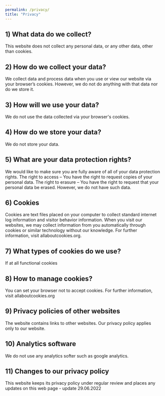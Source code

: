 ```yaml
---
permalink: /privacy/
title: "Privacy"
---
```

    
## 1) What data do we collect?
This website does not collect any personal data, or any other data, other than cookies.

## 2) How do we collect your data?
We collect data and process data when you use or view our website via your browser’s cookies.
However, we do not do anything with that data nor do we store it.

## 3) How will we use your data?
We do not use the data collected via your browser's cookies.

## 4) How do we store your data?
We do not store your data.

## 5) What are your data protection rights?
We would like to make sure you are fully aware of all of your data protection rights.
The right to access – You have the right to request copies of your personal data. 
The right to erasure – You have the right to request that your personal data be erased.
However, we do not have such data. 

## 6) Cookies
Cookies are text files placed on your computer to collect standard internet log information and visitor behavior information. When you visit our websites, we may collect information from you automatically through cookies or similar technology without our knowledge. For further information, visit allaboutcookies.org.

## 7) What types of cookies do we use?
If at all functional cookies

## 8) How to manage cookies?
You can set your browser not to accept cookies. For further information, visit allaboutcookies.org

## 9) Privacy policies of other websites
The website contains links to other websites. Our privacy policy applies only to our website.

## 10) Analytics software
We do not use any analytics softer such as google analytics. 

## 11) Changes to our privacy policy
This website keeps its privacy policy under regular review and places any updates on this web page - update 29.06.2022
